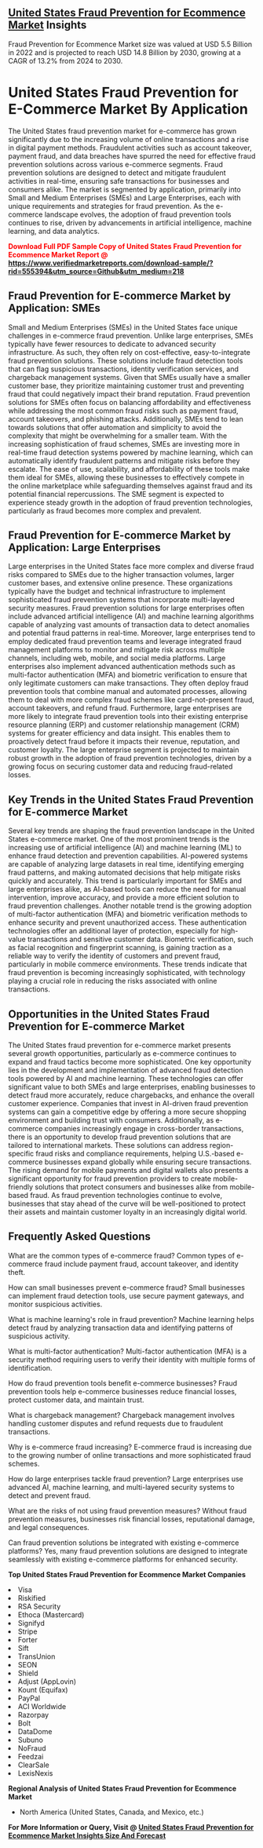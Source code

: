 <h2><a href="https://www.verifiedmarketreports.com/download-sample/?rid=555394&amp;utm_source=Github&amp;utm_medium=218" target="_blank">United States Fraud Prevention for Ecommence Market</a> Insights</h2><p>Fraud Prevention for Ecommence Market size was valued at USD 5.5 Billion in 2022 and is projected to reach USD 14.8 Billion by 2030, growing at a CAGR of 13.2% from 2024 to 2030.</p><p><div> <h1>United States Fraud Prevention for E-Commerce Market By Application</h1> <p>The United States fraud prevention market for e-commerce has grown significantly due to the increasing volume of online transactions and a rise in digital payment methods. Fraudulent activities such as account takeover, payment fraud, and data breaches have spurred the need for effective fraud prevention solutions across various e-commerce segments. Fraud prevention solutions are designed to detect and mitigate fraudulent activities in real-time, ensuring safe transactions for businesses and consumers alike. The market is segmented by application, primarily into Small and Medium Enterprises (SMEs) and Large Enterprises, each with unique requirements and strategies for fraud prevention. As the e-commerce landscape evolves, the adoption of fraud prevention tools continues to rise, driven by advancements in artificial intelligence, machine learning, and data analytics. <b><p><span class=""><span style="color: #ff0000;"><strong>Download Full PDF Sample Copy of United States Fraud Prevention for Ecommence Market Report</strong> @ </span><a href="https://www.verifiedmarketreports.com/download-sample/?rid=555394&amp;utm_source=Github&amp;utm_medium=218" target="_blank">https://www.verifiedmarketreports.com/download-sample/?rid=555394&amp;utm_source=Github&amp;utm_medium=218</a></span></p></b> </p> <h2>Fraud Prevention for E-commerce Market by Application: SMEs</h2> <p>Small and Medium Enterprises (SMEs) in the United States face unique challenges in e-commerce fraud prevention. Unlike large enterprises, SMEs typically have fewer resources to dedicate to advanced security infrastructure. As such, they often rely on cost-effective, easy-to-integrate fraud prevention solutions. These solutions include fraud detection tools that can flag suspicious transactions, identity verification services, and chargeback management systems. Given that SMEs usually have a smaller customer base, they prioritize maintaining customer trust and preventing fraud that could negatively impact their brand reputation. Fraud prevention solutions for SMEs often focus on balancing affordability and effectiveness while addressing the most common fraud risks such as payment fraud, account takeovers, and phishing attacks. Additionally, SMEs tend to lean towards solutions that offer automation and simplicity to avoid the complexity that might be overwhelming for a smaller team. With the increasing sophistication of fraud schemes, SMEs are investing more in real-time fraud detection systems powered by machine learning, which can automatically identify fraudulent patterns and mitigate risks before they escalate. The ease of use, scalability, and affordability of these tools make them ideal for SMEs, allowing these businesses to effectively compete in the online marketplace while safeguarding themselves against fraud and its potential financial repercussions. The SME segment is expected to experience steady growth in the adoption of fraud prevention technologies, particularly as fraud becomes more complex and prevalent. <h2>Fraud Prevention for E-commerce Market by Application: Large Enterprises</h2> <p>Large enterprises in the United States face more complex and diverse fraud risks compared to SMEs due to the higher transaction volumes, larger customer bases, and extensive online presence. These organizations typically have the budget and technical infrastructure to implement sophisticated fraud prevention systems that incorporate multi-layered security measures. Fraud prevention solutions for large enterprises often include advanced artificial intelligence (AI) and machine learning algorithms capable of analyzing vast amounts of transaction data to detect anomalies and potential fraud patterns in real-time. Moreover, large enterprises tend to employ dedicated fraud prevention teams and leverage integrated fraud management platforms to monitor and mitigate risk across multiple channels, including web, mobile, and social media platforms. Large enterprises also implement advanced authentication methods such as multi-factor authentication (MFA) and biometric verification to ensure that only legitimate customers can make transactions. They often deploy fraud prevention tools that combine manual and automated processes, allowing them to deal with more complex fraud schemes like card-not-present fraud, account takeovers, and refund fraud. Furthermore, large enterprises are more likely to integrate fraud prevention tools into their existing enterprise resource planning (ERP) and customer relationship management (CRM) systems for greater efficiency and data insight. This enables them to proactively detect fraud before it impacts their revenue, reputation, and customer loyalty. The large enterprise segment is projected to maintain robust growth in the adoption of fraud prevention technologies, driven by a growing focus on securing customer data and reducing fraud-related losses. <h2>Key Trends in the United States Fraud Prevention for E-commerce Market</h2> <p>Several key trends are shaping the fraud prevention landscape in the United States e-commerce market. One of the most prominent trends is the increasing use of artificial intelligence (AI) and machine learning (ML) to enhance fraud detection and prevention capabilities. AI-powered systems are capable of analyzing large datasets in real time, identifying emerging fraud patterns, and making automated decisions that help mitigate risks quickly and accurately. This trend is particularly important for SMEs and large enterprises alike, as AI-based tools can reduce the need for manual intervention, improve accuracy, and provide a more efficient solution to fraud prevention challenges. Another notable trend is the growing adoption of multi-factor authentication (MFA) and biometric verification methods to enhance security and prevent unauthorized access. These authentication technologies offer an additional layer of protection, especially for high-value transactions and sensitive customer data. Biometric verification, such as facial recognition and fingerprint scanning, is gaining traction as a reliable way to verify the identity of customers and prevent fraud, particularly in mobile commerce environments. These trends indicate that fraud prevention is becoming increasingly sophisticated, with technology playing a crucial role in reducing the risks associated with online transactions. <h2>Opportunities in the United States Fraud Prevention for E-commerce Market</h2> <p>The United States fraud prevention for e-commerce market presents several growth opportunities, particularly as e-commerce continues to expand and fraud tactics become more sophisticated. One key opportunity lies in the development and implementation of advanced fraud detection tools powered by AI and machine learning. These technologies can offer significant value to both SMEs and large enterprises, enabling businesses to detect fraud more accurately, reduce chargebacks, and enhance the overall customer experience. Companies that invest in AI-driven fraud prevention systems can gain a competitive edge by offering a more secure shopping environment and building trust with consumers. Additionally, as e-commerce companies increasingly engage in cross-border transactions, there is an opportunity to develop fraud prevention solutions that are tailored to international markets. These solutions can address region-specific fraud risks and compliance requirements, helping U.S.-based e-commerce businesses expand globally while ensuring secure transactions. The rising demand for mobile payments and digital wallets also presents a significant opportunity for fraud prevention providers to create mobile-friendly solutions that protect consumers and businesses alike from mobile-based fraud. As fraud prevention technologies continue to evolve, businesses that stay ahead of the curve will be well-positioned to protect their assets and maintain customer loyalty in an increasingly digital world. <h2>Frequently Asked Questions</h2> <p>What are the common types of e-commerce fraud? Common types of e-commerce fraud include payment fraud, account takeover, and identity theft.</p> <p>How can small businesses prevent e-commerce fraud? Small businesses can implement fraud detection tools, use secure payment gateways, and monitor suspicious activities.</p> <p>What is machine learning's role in fraud prevention? Machine learning helps detect fraud by analyzing transaction data and identifying patterns of suspicious activity.</p> <p>What is multi-factor authentication? Multi-factor authentication (MFA) is a security method requiring users to verify their identity with multiple forms of identification.</p> <p>How do fraud prevention tools benefit e-commerce businesses? Fraud prevention tools help e-commerce businesses reduce financial losses, protect customer data, and maintain trust.</p> <p>What is chargeback management? Chargeback management involves handling customer disputes and refund requests due to fraudulent transactions.</p> <p>Why is e-commerce fraud increasing? E-commerce fraud is increasing due to the growing number of online transactions and more sophisticated fraud schemes.</p> <p>How do large enterprises tackle fraud prevention? Large enterprises use advanced AI, machine learning, and multi-layered security systems to detect and prevent fraud.</p> <p>What are the risks of not using fraud prevention measures? Without fraud prevention measures, businesses risk financial losses, reputational damage, and legal consequences.</p> <p>Can fraud prevention solutions be integrated with existing e-commerce platforms? Yes, many fraud prevention solutions are designed to integrate seamlessly with existing e-commerce platforms for enhanced security.</p> </div></p><p><strong>Top United States Fraud Prevention for Ecommence Market Companies</strong></p><div data-test-id=""><p><li>Visa</li><li> Riskified</li><li> RSA Security</li><li> Ethoca (Mastercard)</li><li> Signifyd</li><li> Stripe</li><li> Forter</li><li> Sift</li><li> TransUnion</li><li> SEON</li><li> Shield</li><li> Adjust (AppLovin)</li><li> Kount (Equifax)</li><li> PayPal</li><li> ACI Worldwide</li><li> Razorpay</li><li> Bolt</li><li> DataDome</li><li> Subuno</li><li> NoFraud</li><li> Feedzai</li><li> ClearSale</li><li> LexisNexis</li></p><div><strong>Regional Analysis of&nbsp;United States Fraud Prevention for Ecommence Market</strong></div><ul><li dir="ltr"><p dir="ltr">North America&nbsp;(United States, Canada, and Mexico, etc.)</p></li></ul><p><strong>For More Information or Query, Visit @&nbsp;</strong><strong><a href="https://www.verifiedmarketreports.com/product/fraud-prevention-for-ecommence-market/?utm_source=Github&amp;utm_medium=218" target="_blank">United States Fraud Prevention for Ecommence Market Insights Size And Forecast</a></strong></p></div>
